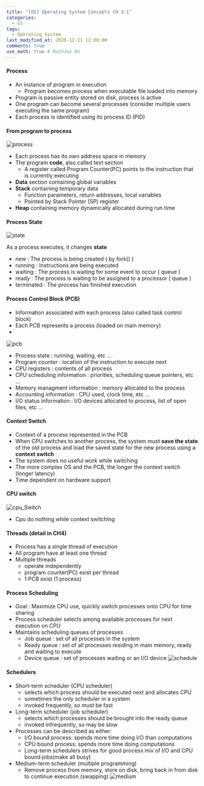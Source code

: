 ```yaml
---
title: "[OS] Operating System Concepts CH 3-1"
categories: 
  - CS
tags:
  - Operating System
last_modified_at: 2020-12-21 12:00:00
comments: true
use_math: true # MathJax On
---
```


#### Process
- An instance of program in execution
  - Program becomes process when executable file loaded into memory
- Program is passive entity stored on disk, process is active 
- One program can become several processes (consider multiple users executing the same program)
- Each process is identified using its process ID (PID)

#### From program to process
![process](https://user-images.githubusercontent.com/62474292/102807138-78f65e00-4401-11eb-81e0-43526539ace7.JPG)

- Each process has its own address space in memory 
- The program **code**, also called text section
  - A register called Program Counter(PC) points to the instruction that is currently executing
- **Data** section containing global variables
- **Stack** containing temporary data
  - Function parameters, return addresses, local variables
  - Pointed by Stack Pointer (SP) register
- **Heap** containing memory dynamically allocated during run time

#### Process State
![state](https://user-images.githubusercontent.com/62474292/102808347-8ca2c400-4403-11eb-99c8-466250490218.JPG)

As a process executes, it changes **state**
- new : The process is being created ( by fork() )
- running : Instructions are being executed 
- waiting : The process is waiting for some event to occur ( queue )
- ready : The process is waiting to be assigned to a processor ( queue )
- terminated : The process has finished execution

#### Process Control Block (PCB)

- Information associated with each process (also called task control block)
- Each PCB represents a process (loaded on main memory)
- 
![pcb](https://user-images.githubusercontent.com/62474292/103106367-35595980-4678-11eb-9d9c-5b0e62cf53d9.JPG)
- Process state : running, waiting, etc ...
- Program counter : location of the instruction to execute next
- CPU registers : contents of all process
- CPU scheduling information : priorities, scheduling queue pointers, etc ...
- Memory managment information : memory allocated to the process
- Accounting information : CPU used, clock time, etc ...
- I/O status information : I/O devices allocated to process, list of open files, etc ...

#### Context Switch
- Context of a process represented in the PCB
- When CPU switches to another process, the system must **save the state** of the old process and load the saved state for the new process using a **context switch**
- The system does no useful work while switching
- The more complex OS and the PCB, the longer the context switch (longer latency)
- Time dependent on hardware support

#### CPU switch
![cpu_Switch](https://user-images.githubusercontent.com/62474292/103106625-56bb4500-467a-11eb-80f4-a1b838724f96.JPG)
- Cpu do nothing while context switching

#### Threads (detail in CH4)
- Process has a single thread of execution
- All program have at least one thread
- Multiple threads
  - operate independently
  - program counter(PC) exist per thread
  - 1 PCB exist (1 process)

#### Process Scheduling
- Goal : Maximize CPU use, quickly switch processes onto CPU for time sharing
- Process scheduler selects among available processes for next execution on CPU
- Maintains scheduling queues of processes
  - Job queue : set of all processes in the system
  - Ready queue : set of all processes residing in main memory, ready and waiting to execute
  - Device queue : set of processes waiting or an I/O device
![schedule](https://user-images.githubusercontent.com/62474292/103106593-16f45d80-467a-11eb-897b-0d12f41098ef.JPG)

#### Schedulers
- Short-term scheduler (CPU scheduler)
  - selects which process should be executed next and allocates CPU
  - sometimes the only scheduler in a system
  - invoked frequently, so must be fast
- Long-term scheduler (job scheduler)
  - selects which processes should be brought into the ready queue
  - invoked infrequently, so may be slow
- Processes can be described as either:
  - I/O bound process: spends more time doing I/O than computations
  - CPU bound process: spends more time doing computations
  - Long-term schedulers strives for good process mix of I/O and CPU bound jobs(make all busy)
- Medium-term scheduler (multiple programming)
  - Remove process from memory, store on disk, bring back in from disk to continue execution (swapping)
  ![medium](https://user-images.githubusercontent.com/62474292/103106822-0ba23180-467c-11eb-818e-765a27690396.JPG)

